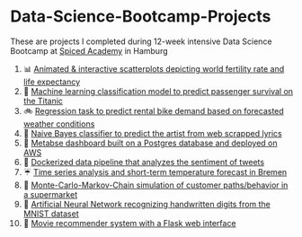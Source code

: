 # Data-Science-Bootcamp-Projects
These are projects I completed during 12-week intensive Data Science Bootcamp at [Spiced Academy](https://www.spiced-academy.com/en/program/data-science) in Hamburg

1. :bar_chart: [Animated & interactive scatterplots depicting world fertility rate and life expectancy](https://github.com/pbamoo/Data-Science-Bootcamp-Projects/tree/main/Week1_Visual_Data_Analysis)
2. :ship: [Machine learning classification model to predict passenger survival on the Titanic]()
3. :bike: [Regression task to predict rental bike demand based on forecasted weather conditions]()
4. :musical_note: [Naive Bayes classifier to predict the artist from web scrapped lyrics]()
5. :elephant: [Metabse dashboard built on a Postgres database and deployed on AWS]()
6. :whale: [Dockerized data pipeline that analyzes the sentiment of tweets]()
7. :umbrella: [Time series analysis and short-term temperature forecast in Bremen]()
8. :convenience_store: [Monte-Carlo-Markov-Chain simulation of customer paths/behavior in a supermarket]()
9. :1234: [Artificial Neural Network recognizing handwritten digits from the MNIST dataset]()
10. :movie_camera: [Movie recommender system with a Flask web interface]()
